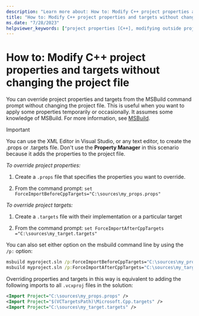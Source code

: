 ```yaml
---
description: "Learn more about: How to: Modify C++ project properties and targets without changing the project file"
title: "How to: Modify C++ project properties and targets without changing the project file"
ms.date: "7/28/2023"
helpviewer_keywords: ["project properties [C++], modifying outside project file"]
---
```

# How to: Modify C++ project properties and targets without changing the project file

You can override project properties and targets from the MSBuild command prompt without changing the project file. This is useful when you want to apply some properties temporarily or occasionally. It assumes some knowledge of MSBuild. For more information, see [MSBuild](/visualstudio/msbuild/msbuild).

> [!IMPORTANT]
> You can use the XML Editor in Visual Studio, or any text editor, to create the .props or .targets file. Don't use the **Property Manager** in this scenario because it adds the properties to the project file.

*To override project properties:*

1. Create a `.props` file that specifies the properties you want to override.

1. From the command prompt: `set ForceImportBeforeCppTargets="C:\sources\my_props.props"`

*To override project targets:*

1. Create a `.targets` file with their implementation or a particular target

2. From the command prompt: `set ForceImportAfterCppTargets ="C:\sources\my_target.targets"`

You can also set either option on the msbuild command line by using the `/p:` option:

```cmd
msbuild myproject.sln /p:ForceImportBeforeCppTargets="C:\sources\my_props.props"
msbuild myproject.sln /p:ForceImportAfterCppTargets="C:\sources\my_target.targets"
```

Overriding properties and targets in this way is equivalent to adding the following imports to all `.vcxproj` files in the solution:

```xml
<Import Project="C:\sources\my_props.props" />
<Import Project="$(VCTargetsPath)\Microsoft.Cpp.targets" />
<Import Project="C:\sources\my_target.targets" />
```
